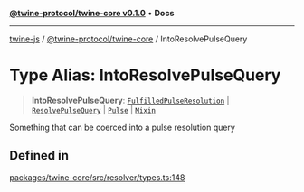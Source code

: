 [**@twine-protocol/twine-core v0.1.0**](../index.md) • **Docs**

***

[twine-js](../../../index.md) / [@twine-protocol/twine-core](../index.md) / IntoResolvePulseQuery

# Type Alias: IntoResolvePulseQuery

> **IntoResolvePulseQuery**: [`FulfilledPulseResolution`](FulfilledPulseResolution.md) \| [`ResolvePulseQuery`](ResolvePulseQuery.md) \| [`Pulse`](Pulse.md) \| [`Mixin`](Mixin.md)

Something that can be coerced into a pulse resolution query

## Defined in

[packages/twine-core/src/resolver/types.ts:148](https://github.com/twine-protocol/twine-js/blob/3800995f9c83f4f5711bcf3062ea754a1e4448ce/packages/twine-core/src/resolver/types.ts#L148)
